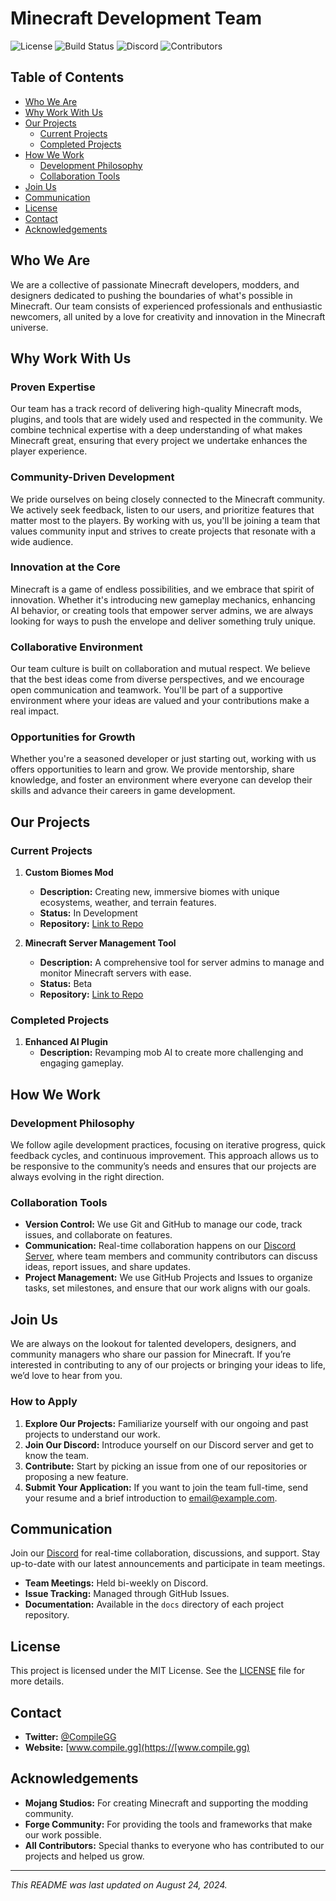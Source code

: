 # **Minecraft Development Team**

![License](https://img.shields.io/github/license/your-username/minecraft-development-team.svg)
![Build Status](https://img.shields.io/travis/your-username/minecraft-development-team.svg)
![Discord](https://img.shields.io/discord/your-discord-invite-code.svg)
![Contributors](https://img.shields.io/github/contributors/your-username/minecraft-development-team.svg)

## **Table of Contents**

- [Who We Are](#who-we-are)
- [Why Work With Us](#why-work-with-us)
- [Our Projects](#our-projects)
  - [Current Projects](#current-projects)
  - [Completed Projects](#completed-projects)
- [How We Work](#how-we-work)
  - [Development Philosophy](#development-philosophy)
  - [Collaboration Tools](#collaboration-tools)
- [Join Us](#join-us)
- [Communication](#communication)
- [License](#license)
- [Contact](#contact)
- [Acknowledgements](#acknowledgements)

## **Who We Are**

We are a collective of passionate Minecraft developers, modders, and designers dedicated to pushing the boundaries of what's possible in Minecraft. Our team consists of experienced professionals and enthusiastic newcomers, all united by a love for creativity and innovation in the Minecraft universe.

## **Why Work With Us**

### **Proven Expertise**

Our team has a track record of delivering high-quality Minecraft mods, plugins, and tools that are widely used and respected in the community. We combine technical expertise with a deep understanding of what makes Minecraft great, ensuring that every project we undertake enhances the player experience.

### **Community-Driven Development**

We pride ourselves on being closely connected to the Minecraft community. We actively seek feedback, listen to our users, and prioritize features that matter most to the players. By working with us, you'll be joining a team that values community input and strives to create projects that resonate with a wide audience.

### **Innovation at the Core**

Minecraft is a game of endless possibilities, and we embrace that spirit of innovation. Whether it's introducing new gameplay mechanics, enhancing AI behavior, or creating tools that empower server admins, we are always looking for ways to push the envelope and deliver something truly unique.

### **Collaborative Environment**

Our team culture is built on collaboration and mutual respect. We believe that the best ideas come from diverse perspectives, and we encourage open communication and teamwork. You'll be part of a supportive environment where your ideas are valued and your contributions make a real impact.

### **Opportunities for Growth**

Whether you're a seasoned developer or just starting out, working with us offers opportunities to learn and grow. We provide mentorship, share knowledge, and foster an environment where everyone can develop their skills and advance their careers in game development.

## **Our Projects**

### **Current Projects**

1. **Custom Biomes Mod**  
   - **Description:** Creating new, immersive biomes with unique ecosystems, weather, and terrain features.
   - **Status:** In Development
   - **Repository:** [Link to Repo](https://github.com/your-username/custom-biomes-mod)

2. **Minecraft Server Management Tool**  
   - **Description:** A comprehensive tool for server admins to manage and monitor Minecraft servers with ease.
   - **Status:** Beta
   - **Repository:** [Link to Repo](https://github.com/your-username/minecraft-server-management)

### **Completed Projects**

1. **Enhanced AI Plugin**  
   - **Description:** Revamping mob AI to create more challenging and engaging gameplay.

## **How We Work**

### **Development Philosophy**

We follow agile development practices, focusing on iterative progress, quick feedback cycles, and continuous improvement. This approach allows us to be responsive to the community’s needs and ensures that our projects are always evolving in the right direction.

### **Collaboration Tools**

- **Version Control:** We use Git and GitHub to manage our code, track issues, and collaborate on features.
- **Communication:** Real-time collaboration happens on our [Discord Server](https://discord.gg/compile), where team members and community contributors can discuss ideas, report issues, and share updates.
- **Project Management:** We use GitHub Projects and Issues to organize tasks, set milestones, and ensure that our work aligns with our goals.

## **Join Us**

We are always on the lookout for talented developers, designers, and community managers who share our passion for Minecraft. If you’re interested in contributing to any of our projects or bringing your ideas to life, we’d love to hear from you.

### **How to Apply**

1. **Explore Our Projects:** Familiarize yourself with our ongoing and past projects to understand our work.
2. **Join Our Discord:** Introduce yourself on our Discord server and get to know the team.
3. **Contribute:** Start by picking an issue from one of our repositories or proposing a new feature.
4. **Submit Your Application:** If you want to join the team full-time, send your resume and a brief introduction to [email@example.com](mailto:email@example.com).

## **Communication**

Join our [Discord](https://discord.gg/compile) for real-time collaboration, discussions, and support. Stay up-to-date with our latest announcements and participate in team meetings.

- **Team Meetings:** Held bi-weekly on Discord.
- **Issue Tracking:** Managed through GitHub Issues.
- **Documentation:** Available in the `docs` directory of each project repository.

## **License**

This project is licensed under the MIT License. See the [LICENSE](LICENSE) file for more details.

## **Contact**

- **Twitter:** [@CompileGG](https://twitter.com/CompileGG)
- **Website:** [www.compile.gg](https://[www.compile.gg)

## **Acknowledgements**

- **Mojang Studios:** For creating Minecraft and supporting the modding community.
- **Forge Community:** For providing the tools and frameworks that make our work possible.
- **All Contributors:** Special thanks to everyone who has contributed to our projects and helped us grow.

---

*This README was last updated on August 24, 2024.*
